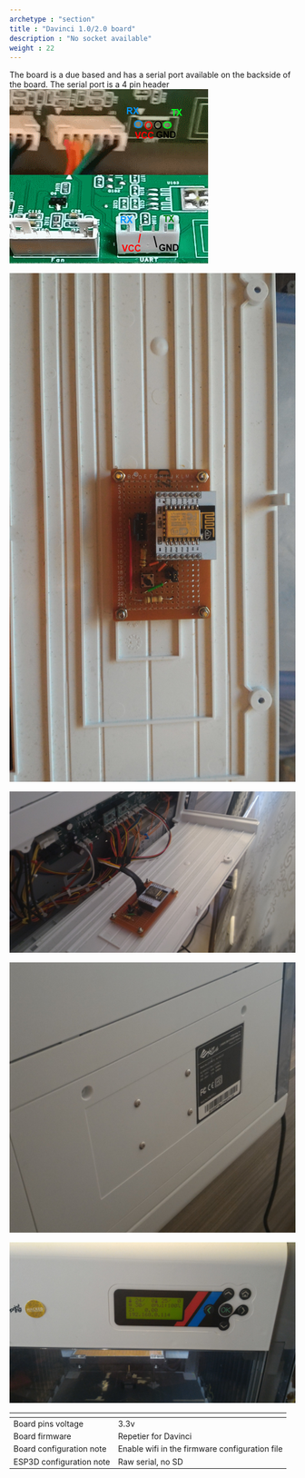 ```yaml
---
archetype : "section"
title : "Davinci 1.0/2.0 board"
description : "No socket available"
weight : 22
---
```

The board is a due based and has a serial port available on the backside of the board. The serial port is a 4 pin header 
![step1](davinci.png)

![step2](board.jpg?width=300px)

![step3](boardconnected.jpg?width=300px)

![step4](backside.jpg?width=300px)

![step5](screen.jpg?width=300px)


| <!-- -->  | <!-- --> |
|-|-|
| Board pins voltage | 3.3v |
| Board firmware | Repetier for Davinci | 
| Board configuration note | Enable wifi in the firmware configuration file |
| ESP3D configuration note | Raw serial, no SD |